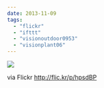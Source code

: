 ```yaml
---
date: 2013-11-09
tags: 
  - "flickr"
  - "ifttt"
  - "visionoutdoor0953"
  - "visionplant06"
---
```


![](http://farm8.staticflickr.com/7438/10767103053_8ba36bf9c3_b.jpg)  

  
  
via Flickr http://flic.kr/p/hpsdBP
